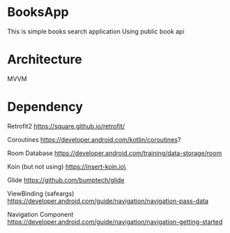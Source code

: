 # BooksApp

This is simple books search application 
Using public book api

# Architecture
MVVM

# Dependency

Retrofit2 https://square.github.io/retrofit/

Coroutines https://developer.android.com/kotlin/coroutines?

Room Database https://developer.android.com/training/data-storage/room

Koin (but not using) https://insert-koin.io\

Glide https://github.com/bumptech/glide

ViewBinding (safeargs) https://developer.android.com/guide/navigation/navigation-pass-data

Navigation Component https://developer.android.com/guide/navigation/navigation-getting-started




